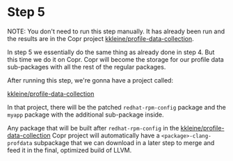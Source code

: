 # Step 5

NOTE: You don't need to run this step manually. It has already been run and the
results are in the Copr project
[kkleine/profile-data-collection](https://copr.fedorainfracloud.org/coprs/kkleine/profile-data-collection/).

In step 5 we essentially do the same thing as already done in step 4. But this
time we do it on Copr. Copr will become the storage for our profile data
sub-packages with all the rest of the regular packages.

After running this step, we're gonna have a project called:

[kkleine/profile-data-collection](https://copr.fedorainfracloud.org/coprs/kkleine/profile-data-collection/)

In that project, there will be the patched `redhat-rpm-config` package and the
`myapp` package with the additional sub-package inside.

Any package that will be built after `redhat-rpm-config` in the
[kkleine/profile-data-collection](https://copr.fedorainfracloud.org/coprs/kkleine/profile-data-collection/)
Copr project will automatically have a `<package>-clang-profdata` subpackage
that we can download in a later step to merge and feed it in the final,
optimized build of LLVM.
